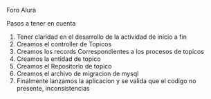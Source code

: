 Foro Alura

Pasos a tener en cuenta

1) Tener claridad en el desarrollo de la actividad de inicio a fin
2) Creamos el controller de Topicos
3) Creamos los records Correspondientes a los procesos de topicos
4) Creamos la entidad de topico
5) Creamos el Repositorio de topico
6) Creamos el archivo de migracion de mysql
7) Finalmente lanzamos la aplicacion y se valida que el codigo no presente, inconsistencias
